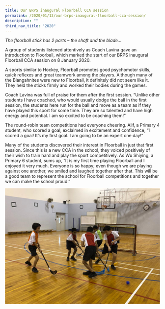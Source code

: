```yaml
---
title: Our BRPS inaugural Floorball CCA session
permalink: /2020/01/13/our-brps-inaugural-floorball-cca-session/
description: ""
third_nav_title: "2020"
---
```

<p><em>The floorball stick has 2 parts – the shaft and the blade…</em></p>
<p>A group of students listened attentively as Coach Lavina gave an introduction to Floorball, which marked the start of our BRPS inaugural Floorball CCA session on 8 January 2020.</p>
<p>A sports similar to Hockey, Floorball promotes good psychomotor skills, quick reflexes and great teamwork among the players. Although many of the Blangahnites were new to Floorball, it definitely did not seem like it. They held the sticks firmly and worked their bodies during the games.</p>
<p>Coach Lavina was full of praise for them after the first session. “Unlike other students I have coached, who would usually dodge the ball in the first session, the students here run for the ball and move as a team as if they have played this sport for some time. They are so talented and have high energy and potential. I am so excited to be coaching them!”</p>
<p>The round-robin team competitions had everyone cheering. Alif, a Primary 4 student, who scored a goal, exclaimed in excitement and confidence, “I scored a goal! It’s my first goal. I am going to be an expert one day!”</p>
<p>Many of the students discovered their interest in Floorball in just that first session. Since this is a new CCA in the school, they voiced positively of their wish to train hard and play the sport competitively. As Wu Shiying, a Primary 6 student, sums up, “It is my first time playing Floorball and I enjoyed it very much. Everyone is so happy; even though we are playing against one another, we smiled and laughed together after that. This will be a good team to represent the school for Floorball competitions and together we can make the school proud.”</p>
<img src="/images/Floorball-CCA-photo_updated22Jan.jpeg">